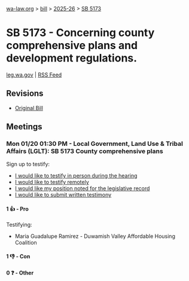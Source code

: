 [wa-law.org](/) > [bill](/bill/) > [2025-26](/bill/2025-26/) > [SB 5173](/bill/2025-26/sb/5173/)

# SB 5173 - Concerning county comprehensive plans and development regulations.
[leg.wa.gov](https://app.leg.wa.gov/billsummary?BillNumber=5173&Year=2025&Initiative=false) | [RSS Feed](./rss.xml)

## Revisions
* [Original Bill](1/)

## Meetings
### Mon 01/20 01:30 PM - Local Government, Land Use & Tribal Affairs (LGLT): SB 5173 County comprehensive plans
Sign up to testify:
* [I would like to testify in person during the hearing](https://app.leg.wa.gov/csi/Testifier/Add?chamber=House&mId=32447&aId=161438&caId=24804&tId=1)
* [I would like to testify remotely](https://app.leg.wa.gov/csi/Testifier/Add?chamber=House&mId=32447&aId=161438&caId=24804&tId=2)
* [I would like my position noted for the legislative record](https://app.leg.wa.gov/csi/Testifier/Add?chamber=House&mId=32447&aId=161438&caId=24804&tId=3)
* [I would like to submit written testimony](https://app.leg.wa.gov/csi/Testifier/Add?chamber=House&mId=32447&aId=161438&caId=24804&tId=4)

#### 1 👍 - Pro
Testifying:
* Maria Guadalupe Ramirez - Duwamish Valley Affordable Housing Coalition

#### 1 👎 - Con

#### 0 ❓ - Other
